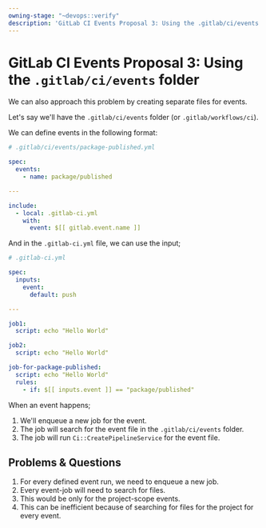 ```yaml
---
owning-stage: "~devops::verify"
description: 'GitLab CI Events Proposal 3: Using the .gitlab/ci/events folder'
---
```


# GitLab CI Events Proposal 3: Using the `.gitlab/ci/events` folder

We can also approach this problem by creating separate files for events.

Let's say we'll have the `.gitlab/ci/events` folder (or `.gitlab/workflows/ci`).

We can define events in the following format:

```yaml
# .gitlab/ci/events/package-published.yml

spec:
  events:
    - name: package/published

---

include:
  - local: .gitlab-ci.yml
    with:
      event: $[[ gitlab.event.name ]]
```

And in the `.gitlab-ci.yml` file, we can use the input;

```yaml
# .gitlab-ci.yml

spec:
  inputs:
    event:
      default: push

---

job1:
  script: echo "Hello World"

job2:
  script: echo "Hello World"

job-for-package-published:
  script: echo "Hello World"
  rules:
    - if: $[[ inputs.event ]] == "package/published"
```

When an event happens;

1. We'll enqueue a new job for the event.
1. The job will search for the event file in the `.gitlab/ci/events` folder.
1. The job will run `Ci::CreatePipelineService` for the event file.

## Problems & Questions

1. For every defined event run, we need to enqueue a new job.
1. Every event-job will need to search for files.
1. This would be only for the project-scope events.
1. This can be inefficient because of searching for files for the project for every event.

